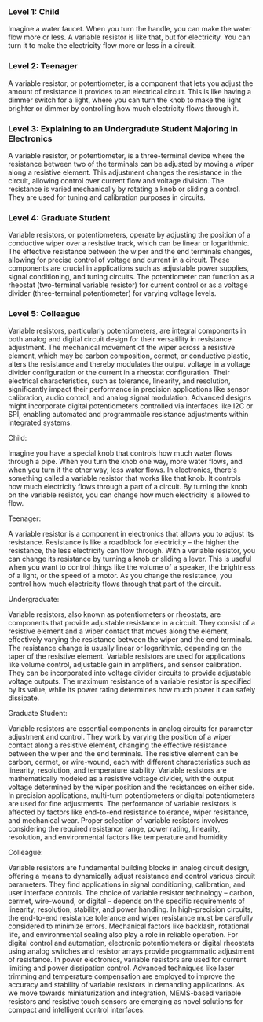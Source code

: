 ### Level 1: Child

Imagine a water faucet. When you turn the handle, you can make the water flow more or less. A variable resistor is like that, but for electricity. You can turn it to make the electricity flow more or less in a circuit.

### Level 2:  Teenager

A variable resistor, or potentiometer, is a component that lets you adjust the amount of resistance it provides to an electrical circuit. This is like having a dimmer switch for a light, where you can turn the knob to make the light brighter or dimmer by controlling how much electricity flows through it.

### Level 3: Explaining to an Undergradute Student Majoring in Electronics

A variable resistor, or potentiometer, is a three-terminal device where the resistance between two of the terminals can be adjusted by moving a wiper along a resistive element. This adjustment changes the resistance in the circuit, allowing control over current flow and voltage division. The resistance is varied mechanically by rotating a knob or sliding a control. They are  used for tuning and calibration purposes in circuits.

### Level 4:  Graduate Student

Variable resistors, or potentiometers, operate by adjusting the position of a conductive wiper over a resistive track, which can be linear or logarithmic. The effective resistance between the wiper and the end terminals changes, allowing for precise control of voltage and current in a circuit. These components are crucial in applications such as adjustable power supplies, signal conditioning, and tuning circuits. The potentiometer can function as a rheostat (two-terminal variable resistor) for current control or as a voltage divider (three-terminal potentiometer) for varying voltage levels.

### Level 5:  Colleague

Variable resistors, particularly potentiometers, are integral components in both analog and digital circuit design for their versatility in resistance adjustment. The mechanical movement of the wiper across a resistive element, which may be carbon composition, cermet, or conductive plastic, alters the resistance and thereby modulates the output voltage in a voltage divider configuration or the current in a rheostat configuration. Their electrical characteristics, such as tolerance, linearity, and resolution, significantly impact their performance in precision applications like sensor calibration, audio control, and analog signal modulation. Advanced designs might incorporate digital potentiometers controlled via interfaces like I2C or SPI, enabling automated and programmable resistance adjustments within integrated systems.


Child:

Imagine you have a special knob that controls how much water flows through a pipe. When you turn the knob one way, more water flows, and when you turn it the other way, less water flows. In electronics, there's something called a variable resistor that works like that knob. It controls how much electricity flows through a part of a circuit. By turning the knob on the variable resistor, you can change how much electricity is allowed to flow.

Teenager:

A variable resistor is a component in electronics that allows you to adjust its resistance. Resistance is like a roadblock for electricity – the higher the resistance, the less electricity can flow through. With a variable resistor, you can change its resistance by turning a knob or sliding a lever. This is useful when you want to control things like the volume of a speaker, the brightness of a light, or the speed of a motor. As you change the resistance, you control how much electricity flows through that part of the circuit.

Undergraduate:

Variable resistors, also known as potentiometers or rheostats, are components that provide adjustable resistance in a circuit. They consist of a resistive element and a wiper contact that moves along the element, effectively varying the resistance between the wiper and the end terminals. The resistance change is usually linear or logarithmic, depending on the taper of the resistive element. Variable resistors are used for applications like volume control, adjustable gain in amplifiers, and sensor calibration. They can be incorporated into voltage divider circuits to provide adjustable voltage outputs. The maximum resistance of a variable resistor is specified by its value, while its power rating determines how much power it can safely dissipate.

Graduate Student:

Variable resistors are essential components in analog circuits for parameter adjustment and control. They work by varying the position of a wiper contact along a resistive element, changing the effective resistance between the wiper and the end terminals. The resistive element can be carbon, cermet, or wire-wound, each with different characteristics such as linearity, resolution, and temperature stability. Variable resistors are mathematically modeled as a resistive voltage divider, with the output voltage determined by the wiper position and the resistances on either side. In precision applications, multi-turn potentiometers or digital potentiometers are used for fine adjustments. The performance of variable resistors is affected by factors like end-to-end resistance tolerance, wiper resistance, and mechanical wear. Proper selection of variable resistors involves considering the required resistance range, power rating, linearity, resolution, and environmental factors like temperature and humidity.

Colleague:

Variable resistors are fundamental building blocks in analog circuit design, offering a means to dynamically adjust resistance and control various circuit parameters. They find applications in signal conditioning, calibration, and user interface controls. The choice of variable resistor technology – carbon, cermet, wire-wound, or digital – depends on the specific requirements of linearity, resolution, stability, and power handling. In high-precision circuits, the end-to-end resistance tolerance and wiper resistance must be carefully considered to minimize errors. Mechanical factors like backlash, rotational life, and environmental sealing also play a role in reliable operation. For digital control and automation, electronic potentiometers or digital rheostats using analog switches and resistor arrays provide programmatic adjustment of resistance. In power electronics, variable resistors are used for current limiting and power dissipation control. Advanced techniques like laser trimming and temperature compensation are employed to improve the accuracy and stability of variable resistors in demanding applications. As we move towards miniaturization and integration, MEMS-based variable resistors and resistive touch sensors are emerging as novel solutions for compact and intelligent control interfaces.
